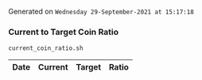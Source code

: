 Generated on `Wednesday 29-September-2021 at 15:17:18`

### Current to Target Coin Ratio
`current_coin_ratio.sh`

Date|Current|Target|Ratio
---|---|---|---
